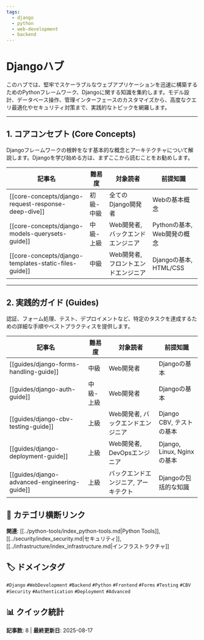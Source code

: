 ```yaml
---
tags:
  - django
  - python
  - web-development
  - backend
---
```


# Djangoハブ

このハブでは、堅牢でスケーラブルなウェブアプリケーションを迅速に構築するためのPythonフレームワーク、Djangoに関する知識を集約します。モデル設計、データベース操作、管理インターフェースのカスタマイズから、高度なクエリ最適化やセキュリティ対策まで、実践的なトピックを網羅します。

---

## 1. コアコンセプト (Core Concepts)

Djangoフレームワークの根幹をなす基本的な概念とアーキテクチャについて解説します。Djangoを学び始める方は、まずここから読むことをお勧めします。

| 記事名                                   | 難易度   | 対象読者                           | 前提知識                     |
| ---------------------------------------- | -------- | ---------------------------------- | ---------------------------- |
| [[core-concepts/django-request-response-deep-dive]] | 初級-中級 | 全てのDjango開発者 | Webの基本概念 |
| [[core-concepts/django-models-querysets-guide]]        | 中級-上級 | Web開発者, バックエンドエンジニア | Pythonの基本, Web開発の概念 |
| [[core-concepts/django-templates-static-files-guide]]  | 中級     | Web開発者, フロントエンドエンジニア | Djangoの基本, HTML/CSS       |

---

## 2. 実践的ガイド (Guides)

認証、フォーム処理、テスト、デプロイメントなど、特定のタスクを達成するための詳細な手順やベストプラクティスを提供します。

| 記事名                                   | 難易度   | 対象読者                           | 前提知識                     |
| ---------------------------------------- | -------- | ---------------------------------- | ---------------------------- |
| [[guides/django-forms-handling-guide]]          | 中級     | Web開発者                          | Djangoの基本                 |
| [[guides/django-auth-guide]]                    | 中級-上級 | Web開発者                          | Djangoの基本                 |
| [[guides/django-cbv-testing-guide]]             | 上級     | Web開発者, バックエンドエンジニア | Django CBV, テストの基本     |
| [[guides/django-deployment-guide]]              | 上級     | Web開発者, DevOpsエンジニア      | Django, Linux, Nginxの基本   |
| [[guides/django-advanced-engineering-guide]]    | 上級     | バックエンドエンジニア, アーキテクト | Djangoの包括的な知識         |


## 🔗 カテゴリ横断リンク
**関連**: [[../python-tools/index_python-tools.md|Python Tools]], [[../security/index_security.md|セキュリティ]], [[../infrastructure/index_infrastructure.md|インフラストラクチャ]]

## 🏷️ ドメインタグ
`#Django` `#WebDevelopment` `#Backend` `#Python` `#Frontend` `#Forms` `#Testing` `#CBV` `#Security` `#Authentication` `#Deployment` `#Advanced`

## 📊 クイック統計
**記事数**: 8 | **最終更新日**: 2025-08-17
